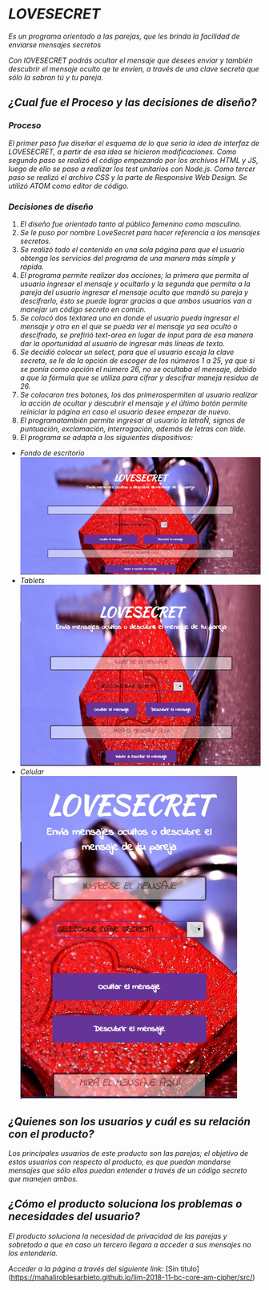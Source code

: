 # ***LOVESECRET***

*Es un programa orientado a las parejas, que les brinda la facilidad de enviarse mensajes secretos*

*Con lOVESECRET podrás ocultar el mensaje que desees enviar y también descubrir el mensaje oculto qe te envíen, a través de una clave secreta que sólo la sabran tú y tu pareja.*

## ***¿Cual fue el Proceso y las decisiones de diseño?***

### ***Proceso***

*El primer paso fue diseñar el esquema de lo que seria la idea de interfaz de LOVESECRET, a partir de esa idea se hicieron modificaciones.
Como segundo paso se realizó el código empezando por los archivos HTML y JS, luego de ello se paso a realizar los test unitarios con Node.js.
Como tercer paso se realizó el archivo CSS y la parte de Responsive Web Design. Se utilizó ATOM como editor de código.*

### ***Decisiones de diseño***

 1. *El diseño fue orientado tanto al público femenino como masculino.*
 2. *Se le puso por nombre LoveSecret para hacer referencia a los mensajes secretos.*
 3. *Se realizó todo el contenido en una sola página para que el usuario obtenga los servicios del programa de una manera más simple y rápida.*
 4. *El programa permite realizar dos acciones; la primera que permita al usuario ingresar el mensaje y ocultarlo y la segunda que permita a la pareja del usuario ingresar el mensaje oculto  que mandó su pareja y descifrarlo, ésto se puede lograr gracias a que ambos usuarios van a manejar un código secreto en común.*
 5. *Se colocó dos textarea uno en donde el usuario pueda ingresar el mensaje y otro en el que se pueda ver el mensaje ya sea oculto o descifrado, se prefirió text-area en lugar de input para de esa manera dar la oportunidad al usuario de ingresar más líneas de texto.*
 6. *Se decidió colocar un select, para que el usuario escoja la clave secreta, se le da la opción de escoger de los números 1 a 25, ya que si se ponía como opción el número 26, no se ocultaba el mensaje, debido a que la fórmula que se utiliza para cifrar y descifrar maneja residuo de 26.*
 7. *Se colocaron tres botones, los dos primerospermiten al usuario realizar la acción de ocultar y descubrir el mensaje y el último botón permite reiniciar la página en caso el usuario desee empezar de nuevo.*
 8. *El programatambién permite ingresar al usuario la letraÑ, signos de puntuación, exclamación, interrogación, además de letras con tilde.*
 9. *El programa se adapta a los siguientes dispositivos:*
 * *Fondo de escritorio*
 ![Sin titulo](fondoparaescritorio.png)
 * *Tablets*
 ![Sin titulo](fondoparatablet.jpg)
 * *Celular*
 ![Sin titulo](fondoparacelu.jpg)

## ***¿Quienes son los usuarios y cuál es su relación con el producto?***

*Los principales usuarios de este producto son las parejas; el objetivo de estos usuarios con respecto al producto, es que puedan mandarse mensajes que sólo ellos puedan entender a través de un código secreto que manejen ambos.*

## ***¿Cómo el producto soluciona los problemas o necesidades del usuario?***

*El producto soluciona la necesidad de privacidad de las parejas y sobretodo a que en caso un tercero llegara a acceder a sus mensajes no los entendería.*

*Acceder a la página a través del siguiente link:*
[Sin titulo]
(https://mahaliroblesarbieto.github.io/lim-2018-11-bc-core-am-cipher/src/)
